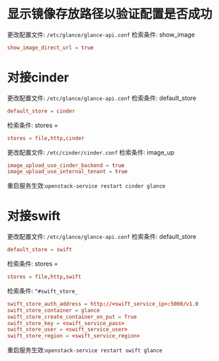 # 显示镜像存放路径以验证配置是否成功
更改配置文件: `/etc/glance/glance-api.conf`
检索条件: show_image
```conf
show_image_direct_url = true
```

# 对接cinder
更改配置文件: `/etc/glance/glance-api.conf`
检索条件: default_store
```conf
default_store = cinder
```
检索条件: stores =
```conf
stores = file,http,cinder
```

更改配置文件: `/etc/cinder/cinder.conf`
检索条件: image_up
```conf
image_upload_use_cinder_backend = true
image_upload_use_internal_tenant = true
```

重启服务生效:`openstack-service restart cinder glance`

# 对接swift
更改配置文件: `/etc/glance/glance-api.conf`
检索条件: default_store
```conf
default_store = swift
```
检索条件: stores =
```conf
stores = file,http,swift
```
检索条件: `^#swift_store_`
```conf
swift_store_auth_address = http://<swift_service_ip>:5000/v1.0
swift_store_container = glance
swift_store_create_container_on_put = True
swift_store_key = <swift_service_pass>
swift_store_user = <swift_service_user>
swift_store_region = <swift_service_region>
```

重启服务生效:`openstack-service restart swift glance`
